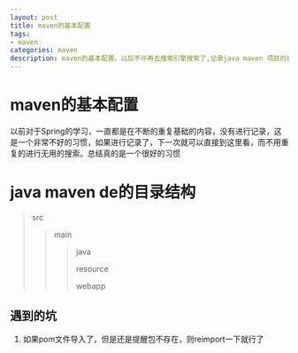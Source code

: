 ```yaml
---
layout: post
title: maven的基本配置
tags:
- maven
categories: maven
description: maven的基本配置，以后不许再去搜索引擎搜索了,记录java maven 项目的目录结构，以及基本的操作
---
```


# maven的基本配置

以前对于Spring的学习，一直都是在不断的重复基础的内容，没有进行记录，这是一个非常不好的习惯，如果进行记录了，下一次就可以直接到这里看，而不用重复的进行无用的搜索。总结真的是一个很好的习惯

# java maven de的目录结构

> src
>
> > main
> >
> > > java
> > >
> > > resource
> > >
> > > webapp

## 遇到的坑

1. 如果pom文件导入了，但是还是提醒包不存在，则reimport一下就行了